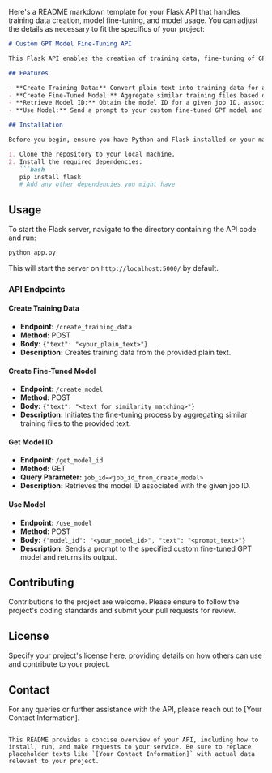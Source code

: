 Here's a README markdown template for your Flask API that handles training data creation, model fine-tuning, and model usage. You can adjust the details as necessary to fit the specifics of your project:

```markdown
# Custom GPT Model Fine-Tuning API

This Flask API enables the creation of training data, fine-tuning of GPT models, and utilization of these fine-tuned models. It's designed to streamline the process of training and deploying custom GPT models, specifically tailored to your data and use case requirements.

## Features

- **Create Training Data:** Convert plain text into training data for a GPT 3.5 model.
- **Create Fine-Tuned Model:** Aggregate similar training files based on cosine similarity to the input text, and use them to fine-tune a GPT 3.6 Turbo model.
- **Retrieve Model ID:** Obtain the model ID for a given job ID, associated with the fine-tuning process.
- **Use Model:** Send a prompt to your custom fine-tuned GPT model and receive its output.

## Installation

Before you begin, ensure you have Python and Flask installed on your machine. You will also need to have the custom modules `similarity` and `generate_training_data` available in your project environment.

1. Clone the repository to your local machine.
2. Install the required dependencies:
   ```bash
   pip install flask
   # Add any other dependencies you might have
   ```

## Usage

To start the Flask server, navigate to the directory containing the API code and run:

```bash
python app.py
```

This will start the server on `http://localhost:5000/` by default.

### API Endpoints

#### Create Training Data

- **Endpoint:** `/create_training_data`
- **Method:** POST
- **Body:** `{"text": "<your_plain_text>"}`
- **Description:** Creates training data from the provided plain text.

#### Create Fine-Tuned Model

- **Endpoint:** `/create_model`
- **Method:** POST
- **Body:** `{"text": "<text_for_similarity_matching>"}`
- **Description:** Initiates the fine-tuning process by aggregating similar training files to the provided text.

#### Get Model ID

- **Endpoint:** `/get_model_id`
- **Method:** GET
- **Query Parameter:** `job_id=<job_id_from_create_model>`
- **Description:** Retrieves the model ID associated with the given job ID.

#### Use Model

- **Endpoint:** `/use_model`
- **Method:** POST
- **Body:** `{"model_id": "<your_model_id>", "text": "<prompt_text>"}`
- **Description:** Sends a prompt to the specified custom fine-tuned GPT model and returns its output.

## Contributing

Contributions to the project are welcome. Please ensure to follow the project's coding standards and submit your pull requests for review.

## License

Specify your project's license here, providing details on how others can use and contribute to your project.

## Contact

For any queries or further assistance with the API, please reach out to [Your Contact Information].
```

This README provides a concise overview of your API, including how to install, run, and make requests to your service. Be sure to replace placeholder texts like `[Your Contact Information]` with actual data relevant to your project.

